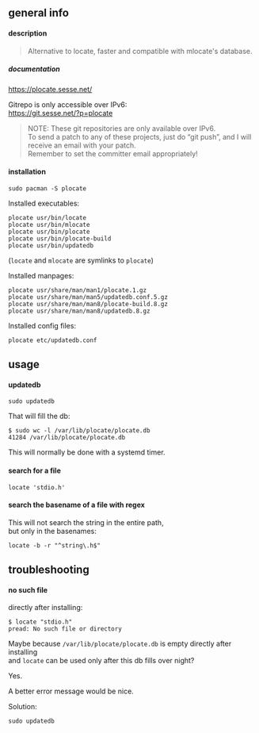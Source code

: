 ## general info

#### description

> Alternative to locate, faster and compatible with mlocate's database.

##### documentation

https://plocate.sesse.net/

Gitrepo is only accessible over IPv6:\
https://git.sesse.net/?p=plocate

> NOTE: These git repositories are only available over IPv6.\
To send a patch to any of these projects, just do “git push”, and I will receive an email with your patch.\
Remember to set the committer email appropriately!

#### installation

```
sudo pacman -S plocate
```

Installed executables:
```
plocate usr/bin/locate
plocate usr/bin/mlocate
plocate usr/bin/plocate
plocate usr/bin/plocate-build
plocate usr/bin/updatedb
```
(`locate` and `mlocate` are symlinks to `plocate`)

Installed manpages:
```
plocate usr/share/man/man1/plocate.1.gz
plocate usr/share/man/man5/updatedb.conf.5.gz
plocate usr/share/man/man8/plocate-build.8.gz
plocate usr/share/man/man8/updatedb.8.gz
```

Installed config files:
```
plocate etc/updatedb.conf
```

## usage

#### updatedb

```
sudo updatedb
```

That will fill the db:
```
$ sudo wc -l /var/lib/plocate/plocate.db
41284 /var/lib/plocate/plocate.db
```

This will normally be done with a systemd timer.

#### search for a file

```
locate 'stdio.h'
```

#### search the basename of a file with regex

This will not search the string in the entire path,\
but only in the basenames:
```
locate -b -r "^string\.h$"
```

## troubleshooting

#### no such file

directly after installing:
```
$ locate "stdio.h"
pread: No such file or directory
```

Maybe because `/var/lib/plocate/plocate.db` is empty directly after installing \
and `locate` can be used only after this db fills over night?

Yes.

A better error message would be nice.

Solution:
```
sudo updatedb
```
